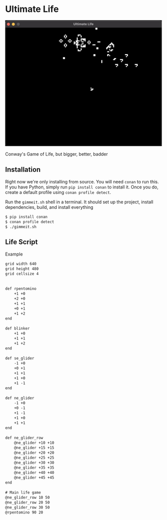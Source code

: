 Ultimate Life
=================================================================================

![Main Image](main.png)

Conway's Game of Life, but bigger, better, badder

Installation
---------------------------------------------------------------------------------

Right now we're only installing from source. You will need `conan` to run this.
If you have Python, simply run `pip install conan` to install it. Once you do,
create a default profile using `conan profile detect`.

Run the `gimmeit.sh` shell in a terminal. It should set up the project, install
dependencies, build, and install everything

    $ pip install conan
    $ conan profile detect
    $ ./gimmeit.sh

Life Script
---------------------------------------------------------------------------------

Example

    grid width 640
    grid height 480
    grid cellsize 4


    def rpentomino
        +1 +0
        +2 +0
        +1 +1
        +0 +1
        +1 +2
    end

    def blinker
        +1 +0
        +1 +1
        +1 +2
    end

    def se_glider
        -1 +0
        +0 +1
        +1 +1
        +1 +0
        +1 -1
    end

    def ne_glider
        -1 +0
        +0 -1
        +1 -1
        +1 +0
        +1 +1
    end

    def ne_glider_row
        @ne_glider +10 +10
        @ne_glider +15 +15
        @ne_glider +20 +20
        @ne_glider +25 +25
        @ne_glider +30 +30
        @ne_glider +35 +35
        @ne_glider +40 +40
        @ne_glider +45 +45
    end

    # Main life game
    @ne_glider_row 10 50
    @ne_glider_row 20 50
    @ne_glider_row 30 50
    @rpentomino 90 20